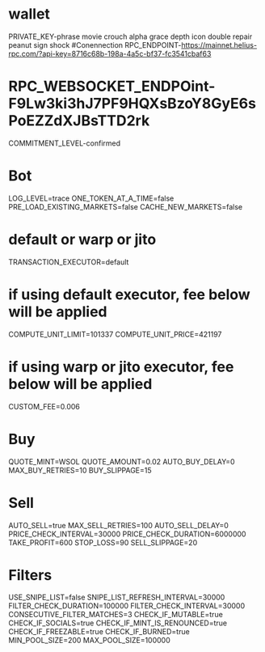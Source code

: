 # wallet
PRIVATE_KEY-phrase movie crouch alpha grace depth icon double repair peanut sign shock
#Conennection RPC_ENDPOINT-https://mainnet.helius-rpc.com/?api-key=8716c68b-198a-4a5c-bf37-fc3541cbaf63

 # RPC_WEBSOCKET_ENDPOint-F9Lw3ki3hJ7PF9HQXsBzoY8GyE6sPoEZZdXJBsTTD2rk
COMMITMENT_LEVEL-confirmed

# Bot
LOG_LEVEL=trace
ONE_TOKEN_AT_A_TIME=false
PRE_LOAD_EXISTING_MARKETS=false
CACHE_NEW_MARKETS=false
# default or warp or jito
TRANSACTION_EXECUTOR=default
# if using default executor, fee below will be applied
COMPUTE_UNIT_LIMIT=101337
COMPUTE_UNIT_PRICE=421197
# if using warp or jito executor, fee below will be applied
CUSTOM_FEE=0.006
# Buy
QUOTE_MINT=WSOL
QUOTE_AMOUNT=0.02
AUTO_BUY_DELAY=0
MAX_BUY_RETRIES=10
BUY_SLIPPAGE=15
# Sell
AUTO_SELL=true
MAX_SELL_RETRIES=100
AUTO_SELL_DELAY=0
PRICE_CHECK_INTERVAL=30000
PRICE_CHECK_DURATION=6000000
TAKE_PROFIT=600
STOP_LOSS=90
SELL_SLIPPAGE=20
# Filters
USE_SNIPE_LIST=false
SNIPE_LIST_REFRESH_INTERVAL=30000
FILTER_CHECK_DURATION=100000
FILTER_CHECK_INTERVAL=30000
CONSECUTIVE_FILTER_MATCHES=3
CHECK_IF_MUTABLE=true
CHECK_IF_SOCIALS=true
CHECK_IF_MINT_IS_RENOUNCED=true
CHECK_IF_FREEZABLE=true
CHECK_IF_BURNED=true
MIN_POOL_SIZE=200
MAX_POOL_SIZE=100000
